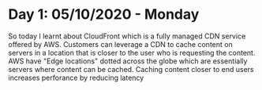 # Day 1: 05/10/2020 - Monday
So today I learnt about CloudFront which is a fully managed CDN service offered by AWS. Customers can leverage a CDN to cache content on servers in a location that is closer to the user who is requesting the content. AWS have "Edge locations" dotted across the globe which are essentially servers where content can be cached. Caching content closer to end users increases perforance by reducing latency
